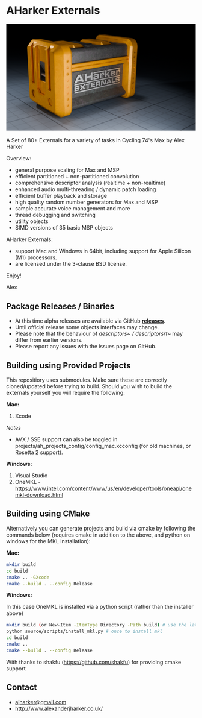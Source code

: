 AHarker Externals
=================

![AHarker Logo](logo.png)

A Set of 80+ Externals for a variety of tasks in Cycling 74's Max by Alex Harker

Overview:

* general purpose scaling for Max and MSP
* efficient partitioned + non-partitioned convolution
* comprehensive descriptor analysis (realtime + non-realtime)
* enhanced audio multi-threading / dynamic patch loading
* efficient buffer playback and storage
* high quality random number generators for Max and MSP
* sample accurate voice management and more
* thread debugging and switching
* utility objects
* SIMD versions of 35 basic MSP objects

AHarker Externals:
- support Mac and Windows in 64bit, including support for Apple Silicon (M1) processors.
- are licensed under the 3-clause BSD license.

Enjoy!

Alex

Package Releases / Binaries
---------

- At this time alpha releases are available via GitHub **[releases](https://github.com/AlexHarker/AHarker_Externals/releases)**. 
- Until official release some objects interfaces may change.
- Please note that the behaviour of *descriptors~ / descriptorsrt~* may differ from earlier versions. 
- Please report any issues with the issues page on GitHub. 

Building using Provided Projects
---------

This repositiory uses submodules.
Make sure these are correctly cloned/updated before trying to build.
Should you wish to build the externals yourself you will require the following:

**Mac:**
1. Xcode

*Notes*

* AVX / SSE support can also be toggled in projects/ah_projects_config/config_mac.xcconfig (for old machines, or Rosetta 2 support).

**Windows:**
1. Visual Studio
2. OneMKL - https://www.intel.com/content/www/us/en/developer/tools/oneapi/onemkl-download.html

Building using CMake
---------

Alternatively you can generate projects and build via cmake by following the commands below (requires cmake in addition to the above, and python on windows for the MKL installation):

**Mac:**

```sh
mkdir build
cd build
cmake .. -GXcode
cmake --build . --config Release
```

**Windows:**

In this case OneMKL is installed via a python script (rather than the installer above)

```sh
mkdir build (or New-Item -ItemType Directory -Path build) # use the latter if in  Powershell
python source/scripts/install_mkl.py # once to install mkl
cd build
cmake ..
cmake --build . --config Release
```
With thanks to shakfu (https://github.com/shakfu) for providing cmake support

Contact
---------

* ajharker@gmail.com 
* http://www.alexanderjharker.co.uk/
			
